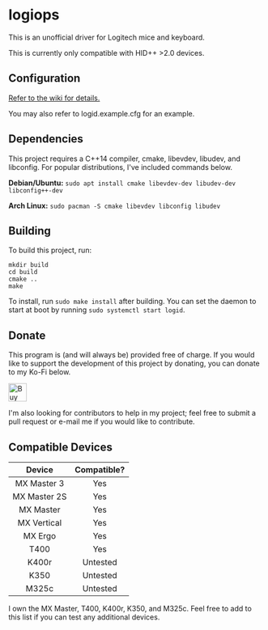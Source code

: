 # logiops

This is an unofficial driver for Logitech mice and keyboard.

This is currently only compatible with HID++ \>2.0 devices.

## Configuration
[Refer to the wiki for details.](https://github.com/PixlOne/logiops/wiki/Configuration)

You may also refer to logid.example.cfg for an example.

## Dependencies

This project requires a C++14 compiler, cmake, libevdev, libudev, and libconfig. For popular distributions, I've included commands below. 

**Debian/Ubuntu:** `sudo apt install cmake libevdev-dev libudev-dev libconfig++-dev`

**Arch Linux:** `sudo pacman -S cmake libevdev libconfig libudev`

## Building

To build this project, run:

```
mkdir build
cd build
cmake ..
make
```

To install, run `sudo make install` after building. You can set the daemon to start at boot by running `sudo systemctl start logid`.

## Donate
This program is (and will always be) provided free of charge. If you would like to support the development of this project by donating, you can donate to my Ko-Fi below.

<a href='https://ko-fi.com/R6R81QQ9M' target='_blank'><img height='36' style='border:0px;height:36px;' src='https://cdn.ko-fi.com/cdn/kofi1.png?v=2' border='0' alt='Buy Me a Coffee at ko-fi.com' /></a>

I'm also looking for contributors to help in my project; feel free to submit a pull request or e-mail me if you would like to contribute.

## Compatible Devices

|    Device    | Compatible? |
|:------------:|:-----------:|
| MX Master 3  |     Yes     |
| MX Master 2S |     Yes     |
|  MX Master   |     Yes     |
| MX Vertical  |     Yes     |
|   MX Ergo    |     Yes     |
|     T400     |     Yes     |
|    K400r     |  Untested   |
|     K350     |  Untested   |
|    M325c     |  Untested   |

I own the MX Master, T400, K400r, K350, and M325c. Feel free to add to this list if you can test any additional devices.
